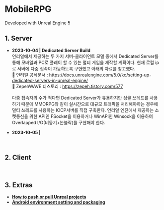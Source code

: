 # MobileRPG
Developed with Unreal Engine 5

## 1. Server
- <b>2023-10-04 | Dedicated Server Build</b><br>언리얼에서 제공하는 두 가지 서버-클라이언트 모델 중에서 Dedicated Server를 통해 모바일과 PC로 플레이 할 수 있는 멀티 게임을 제작할 계획이다. 현재 로컬 ip로 서버에 다중 접속이 가능하도록 구현했고 아래의 자료를 참고했다.<br>🔗 언리얼 공식문서 : https://docs.unrealengine.com/5.0/ko/setting-up-dedicated-servers-in-unreal-engine/ <br>🔗 ZepehWAVE 티스토리 : https://zepeh.tistory.com/577<br><br>다중 접속자의 수가 적다면 Dedicated Server가 유용하지만 싱글 쓰레드를 사용하기 때문에 MMORPG와 같이 실시간으로 대규모 트래픽을 처리해야하는 경우에 멀티 쓰레드를 사용하는 IOCP서버를 직접 구축한다. 언리얼 엔진에서 제공하는 소켓통신을 위한 API인 FSocket을 이용하거나 WinAPI인 Winsock을 이용하여 Overlapped I/O(비동기+논블락)를 구현해야 한다.<br>

- <b>2023-10-05 | </b>

<br>

## 2. Client

<br>

## 3. Extras
- <b><a href="https://www.youtube.com/watch?v=n3x1fErlmYA">How to push or pull Unreal projects</a></b>
- <b><a href="https://www.youtube.com/watch?v=7payS86oJ0k">Android environment setting and packaging</a></b>
